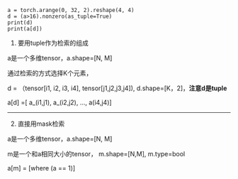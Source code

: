 ```
a = torch.arange(0, 32, 2).reshape(4, 4)
d = (a>16).nonzero(as_tuple=True)
print(d)
print(a[d])
```





1. 要用tuple作为检索的组成

a是一个多维tensor，a.shape=[N, M]

通过检索的方式选择K个元素，

d = （tensor[i1, i2, i3, i4], tensor[j1,j2,j3,j4]), d.shape=[K，2]，**注意d是tuple**

a[d] =[ a_(i1,j1),  a_(i2,j2), ..., a(i4,j4)]

---

2. 直接用mask检索

a是一个多维tensor，a.shape=[N, M]

m是一个和a相同大小的tensor， m.shape=[N,M], m.type=bool

a[m] = [where (a == 1)]